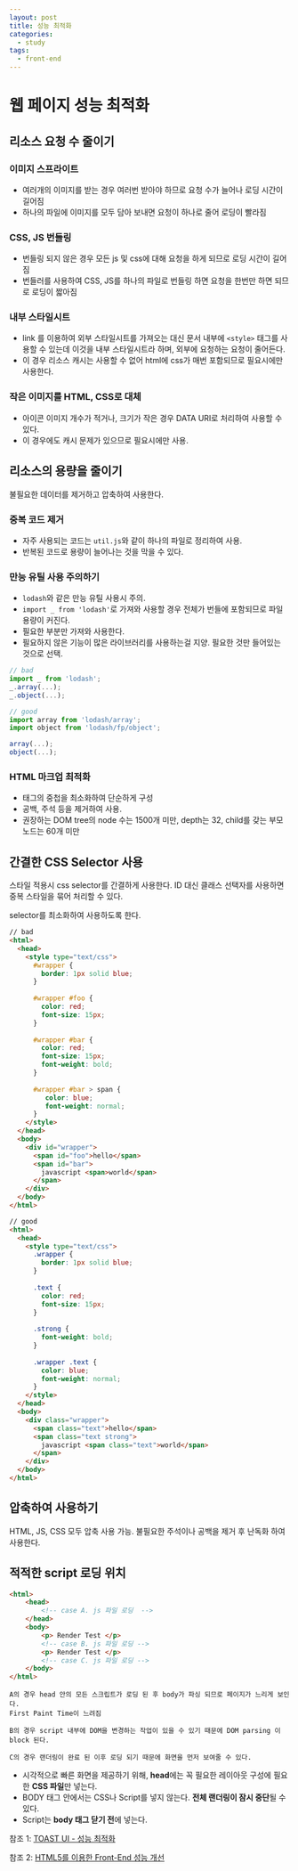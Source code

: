 ```yaml
---
layout: post
title: 성능 최적화
categories:
  - study
tags:
  - front-end
---
```


# 웹 페이지 성능 최적화

## 리소스 요청 수 줄이기

### 이미지 스프라이트

- 여러개의 이미지를 받는 경우 여러번 받아야 하므로 요청 수가 늘어나 로딩 시간이 길어짐
- 하나의 파일에 이미지를 모두 담아 보내면 요청이 하나로 줄어 로딩이 빨라짐

### CSS, JS 번들링

* 번들링 되지 않은 경우 모든 js 및 css에 대해 요청을 하게 되므로 로딩 시간이 길어짐
* 번들러를 사용하여 CSS, JS를 하나의 파일로 번들링 하면 요청을 한번만 하면 되므로 로딩이 짧아짐

### 내부 스타일시트

- link 를 이용하여 외부 스타일시트를 가져오는 대신 문서 내부에 `<style>` 태그를 사용할 수 있는데 이것을 내부 스타일시트라 하며, 외부에 요청하는 요청이 줄어든다.
- 이 경우 리소스 캐시는 사용할 수 없어 html에 css가 매번 포함되므로 필요시에만 사용한다.

### 작은 이미지를 HTML, CSS로 대체

- 아이콘 이미지 개수가 적거나, 크기가 작은 경우 DATA URI로 처리하여 사용할 수 있다.
- 이 경우에도 캐시 문제가 있으므로 필요시에만 사용.

## 리소스의 용량을 줄이기

불필요한 데이터를 제거하고 압축하여 사용한다.

### 중복 코드 제거

- 자주 사용되는 코드는 `util.js`와 같이 하나의 파일로 정리하여 사용.
- 반복된 코드로 용량이 늘어나는 것을 막을 수 있다.

### 만능 유틸 사용 주의하기

- `lodash`와 같은 만능 유틸 사용시 주의.
- `import _ from 'lodash'`로 가져와 사용할 경우 전체가 번들에 포함되므로 파일 용량이 커진다. 
- 필요한 부분만 가져와 사용한다.
- 필요하지 않은 기능이 많은 라이브러리를 사용하는걸 지양. 필요한 것만 들어있는 것으로 선택.

```javascript
// bad
import _ from 'lodash';
_.array(...);
_.object(...);

// good
import array from 'lodash/array';
import object from 'lodash/fp/object';

array(...);
object(...);
```



### HTML 마크업 최적화

- 태그의 중첩을 최소화하여 단순하게 구성
- 공백, 주석 등을 제거하여 사용.
- 권장하는 DOM tree의 node 수는 1500개 미만, depth는 32, child를 갖는 부모 노드는 60개 미만

## 간결한 CSS Selector 사용

스타일 적용시 css selector를 간결하게 사용한다. ID 대신 클래스 선택자를 사용하면 중복 스타일을 묶어 처리할 수 있다.

selector를 최소화하여 사용하도록 한다.

```html
// bad
<html>
  <head>
    <style type="text/css">
      #wrapper {
        border: 1px solid blue; 
      }
      
      #wrapper #foo {
        color: red;
        font-size: 15px;
      }
      
      #wrapper #bar {
        color: red;
        font-size: 15px;
        font-weight: bold;
      }
      
      #wrapper #bar > span {
         color: blue;
         font-weight: normal;
      }
    </style>
  </head>
  <body>
    <div id="wrapper">
      <span id="foo">hello</span>
      <span id="bar">
        javascript <span>world</span>
      </span>
    </div>
  </body>
</html>
```



```html
// good
<html>
  <head>
    <style type="text/css">
      .wrapper {
        border: 1px solid blue; 
      }
      
      .text {
        color: red;
        font-size: 15px;
      }
      
      .strong {
        font-weight: bold;
      }
      
      .wrapper .text {
        color: blue;
        font-weight: normal;
      }
    </style>
  </head>
  <body>
    <div class="wrapper">
      <span class="text">hello</span>
      <span class="text strong">
        javascript <span class="text">world</span>
      </span>
    </div>
  </body>
</html>
```

## 압축하여 사용하기

HTML, JS, CSS 모두 압축 사용 가능. 불필요한 주석이나 공백을 제거 후 난독화 하여 사용한다.



## 적적한 script 로딩 위치

```html
<html>
    <head>
        <!-- case A. js 파일 로딩  -->
    </head>
    <body>
        <p> Render Test </p>
        <!-- case B. js 파일 로딩 -->
        <p> Render Test </p>
        <!-- case C. js 파일 로딩 -->
    </body>
</html>
```

```
A의 경우 head 안의 모든 스크립트가 로딩 된 후 body가 파싱 되므로 페이지가 느리게 보인다.
First Paint Time이 느려짐

B의 경우 script 내부에 DOM을 변경하는 작업이 있을 수 있기 때문에 DOM parsing 이 block 된다.

C의 경우 랜더링이 완료 된 이후 로딩 되기 때문에 화면을 먼저 보여줄 수 있다.
```

- 시각적으로 빠른 화면을 제공하기 위해, **head**에는 꼭 필요한 레이아웃 구성에 필요한 **CSS 파일**만 넣는다.
- BODY 태그 안에서는 CSS나 Script를 넣지 않는다. **전체 랜더링이 잠시 중단**될 수 있다.
- Script는 **body 태그 닫기 전**에 넣는다.




참조 1: [TOAST UI - 성능 최적화](https://ui.toast.com/fe-guide/ko_PERFORMANCE#%EA%B0%84%E%B2%B0%ED%95%9C-css-%EC%84%A0%ED%83%9D%EC%9E%90-%EC%82%AC%EC%9A%A9)

참조 2: [HTML5를 이용한 Front-End 성능 개선](https://sculove.github.io/slides/performanceWithHTML5/#/23)

